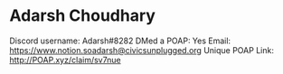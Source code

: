 # Adarsh Choudhary

Discord username: Adarsh#8282
DMed a POAP: Yes
Email: https://www.notion.soadarsh@civicsunplugged.org
Unique POAP Link: http://POAP.xyz/claim/sv7nue
